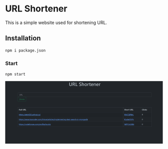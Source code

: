 # URL Shortener
This is a simple website used for shortening URL.
## Installation
```bash
npm i package.json
```
### Start
```bash
npm start
```
![Screenshot](example.png)